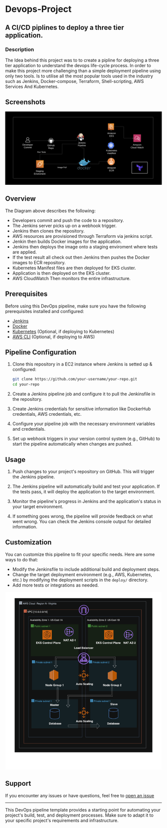 # Devops-Project

## A CI/CD piplines to deploy a three tier application. 

### Description 

The Idea behind this project was to to create a pipline for deploying a three tier application to understand the devops life-cycle process. In order to make this project more challenging than a simple deployment pipeline using only two tools. Is to utilise all the most popular tools used in the industry such as Jenkins, Docker-compose, Terraform, Shell-scripting, AWS Services And Kubernetes.

## Screenshots

  
![](Jenkins/Diagram-1.png) 

## Overview

The Diagram above describes the following:

* Developers commit and push the code to a repository.
* The Jenkins server picks up on a webhook trigger.
* Jenkins then clones the repository.
* AWS resources are provisioned through Terraform via jenkins script.
* Jenkin then builds Docker images for the application.
* Jenkins then deploys the image onto a staging enviroment where tests are applied.
* If the test result all check out then Jenkins then pushes the Docker images to ECR repository.
* Kubernetes Manifest files are then deployed for EKS cluster.
* Application is then deployed on the EKS cluster.
* AWS CloudWatch Then monitors the entire infrastructure. 



## Prerequisites

Before using this DevOps pipeline, make sure you have the following prerequisites installed and configured:

- [Jenkins](https://www.jenkins.io/)
- [Docker](https://www.docker.com/)
- [Kubernetes](https://kubernetes.io/) (Optional, if deploying to Kubernetes)
- [AWS CLI](https://aws.amazon.com/cli/) (Optional, if deploying to AWS)

## Pipeline Configuration

1. Clone this repository in a EC2 instance where Jenkins is setted up & configured:

    ```bash
    git clone https://github.com/your-username/your-repo.git
    cd your-repo
    ```

2. Create a Jenkins pipeline job and configure it to pull the Jenkinsfile in the repository.

3. Create Jenkins credentials for sensitive information like DockerHub credentials, AWS credentials, etc.

4. Configure your pipeline job with the necessary environment variables and credentials.

5. Set up webhook triggers in your version control system (e.g., GitHub) to start the pipeline automatically when changes are pushed.

## Usage

1. Push changes to your project's repository on GitHub. This will trigger the Jenkins pipeline.

2. The Jenkins pipeline will automatically build and test your application. If the tests pass, it will deploy the application to the target environment.

3. Monitor the pipeline's progress in Jenkins and the application's status in your target environment.

4. If something goes wrong, the pipeline will provide feedback on what went wrong. You can check the Jenkins console output for detailed information.

## Customization

You can customize this pipeline to fit your specific needs. Here are some ways to do that:

- Modify the Jenkinsfile to include additional build and deployment steps.
- Change the target deployment environment (e.g., AWS, Kubernetes, etc.) by modifying the deployment scripts in the `deploy/` directory.
- Add more tests or integrations as needed.

![](Jenkins/Architecture2.png)

## Support

If you encounter any issues or have questions, feel free to [open an issue](https://github.com/SamPro07/Devops-Project/issues) 

---

This DevOps pipeline template provides a starting point for automating your project's build, test, and deployment processes. Make sure to adapt it to your specific project's requirements and infrastructure.

